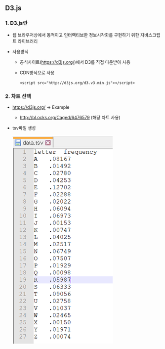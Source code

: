 ## D3.js

### 1. D3.js란

- 웹 브라우저상에서 동적이고 인터렉티브한 정보시각화를 구현하기 위한 자바스크립트 라이브러리

- 사용방식

  * 공식사이트(<https://d3js.org/>)에서 D3를 직접 다운받아 사용

  * CDN방식으로 사용

     `<script src="http://d3js.org/d3.v3.min.js"></script>`

    

### 2. 차트 선택

- <https://d3js.org/> -> Example
  * <http://bl.ocks.org/Caged/6476579> (해당 차트 사용)

- tsv파일 생성

  ![1581412039811](./images/1.PNG)